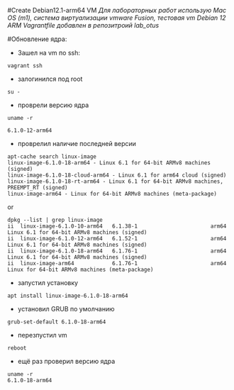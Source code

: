 #Create Debian12.1-arm64 VM
*Для лабораторных работ использую Mac OS (m1), система виртуализации vmware Fusion, тестовая vm Debian 12 ARM*
*Vagrantfile добавлен в репозитроий lab_otus*

#Обновление ядра:

- Зашел на vm по ssh:
```
vagrant ssh
```

- залогинился под root
```
su -
```

- проврели версию ядра 
```
uname -r

6.1.0-12-arm64
```

- проврелил наличие последней версии
```
apt-cache search linux-image
linux-image-6.1.0-18-arm64 - Linux 6.1 for 64-bit ARMv8 machines (signed)
linux-image-6.1.0-18-cloud-arm64 - Linux 6.1 for arm64 cloud (signed)
linux-image-6.1.0-18-rt-arm64 - Linux 6.1 for 64-bit ARMv8 machines, PREEMPT_RT (signed)
linux-image-arm64 - Linux for 64-bit ARMv8 machines (meta-package)
```
or
```
dpkg --list | grep linux-image
ii  linux-image-6.1.0-10-arm64   6.1.38-1                       arm64        Linux 6.1 for 64-bit ARMv8 machines (signed)
ii  linux-image-6.1.0-12-arm64   6.1.52-1                       arm64        Linux 6.1 for 64-bit ARMv8 machines (signed)
ii  linux-image-6.1.0-18-arm64   6.1.76-1                       arm64        Linux 6.1 for 64-bit ARMv8 machines (signed)
ii  linux-image-arm64            6.1.76-1                       arm64        Linux for 64-bit ARMv8 machines (meta-package)
```

- запустил установку
```
apt install linux-image-6.1.0-18-arm64
```

- установил GRUB по умолчанию
```
grub-set-default 6.1.0-18-arm64
```

- перезпустил  vm
```
reboot
```

- ещё раз проверил версию ядра
```
uname -r
6.1.0-18-arm64
```
